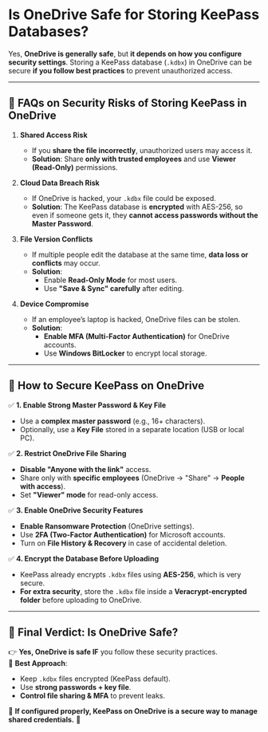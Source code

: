 # **Is OneDrive Safe for Storing KeePass Databases?**  

Yes, **OneDrive is generally safe**, but **it depends on how you configure security settings**. Storing a KeePass database (`.kdbx`) in OneDrive can be secure **if you follow best practices** to prevent unauthorized access.

---

## **🔹 FAQs on Security Risks of Storing KeePass in OneDrive**
1. **Shared Access Risk**  
   - If you **share the file incorrectly**, unauthorized users may access it.
   - **Solution**: Share **only with trusted employees** and use **Viewer (Read-Only)** permissions.

2. **Cloud Data Breach Risk**  
   - If OneDrive is hacked, your `.kdbx` file could be exposed.  
   - **Solution**: The KeePass database is **encrypted** with AES-256, so even if someone gets it, they **cannot access passwords without the Master Password**.

3. **File Version Conflicts**  
   - If multiple people edit the database at the same time, **data loss or conflicts** may occur.  
   - **Solution**: 
     - Enable **Read-Only Mode** for most users.  
     - Use **"Save & Sync" carefully** after editing.

4. **Device Compromise**  
   - If an employee’s laptop is hacked, OneDrive files can be stolen.  
   - **Solution**:  
     - **Enable MFA (Multi-Factor Authentication)** for OneDrive accounts.  
     - Use **Windows BitLocker** to encrypt local storage.

---

## **🔹 How to Secure KeePass on OneDrive**
✅ **1. Enable Strong Master Password & Key File**  
   - Use a **complex master password** (e.g., 16+ characters).  
   - Optionally, use a **Key File** stored in a separate location (USB or local PC).  

✅ **2. Restrict OneDrive File Sharing**  
   - **Disable "Anyone with the link"** access.  
   - Share only with **specific employees** (OneDrive → "Share" → **People with access**).  
   - Set **"Viewer" mode** for read-only access.  

✅ **3. Enable OneDrive Security Features**  
   - **Enable Ransomware Protection** (OneDrive settings).  
   - Use **2FA (Two-Factor Authentication)** for Microsoft accounts.  
   - Turn on **File History & Recovery** in case of accidental deletion.  

✅ **4. Encrypt the Database Before Uploading**  
   - KeePass already encrypts `.kdbx` files using **AES-256**, which is very secure.  
   - **For extra security**, store the `.kdbx` file inside a **Veracrypt-encrypted folder** before uploading to OneDrive.  

---

## **🔹 Final Verdict: Is OneDrive Safe?**
👉 **Yes, OneDrive is safe IF** you follow these security practices.  
🔹 **Best Approach**:  
- Keep `.kdbx` files encrypted (KeePass default).  
- Use **strong passwords + key file**.  
- **Control file sharing & MFA** to prevent leaks.  

🚀 **If configured properly, KeePass on OneDrive is a secure way to manage shared credentials.** 🎯
